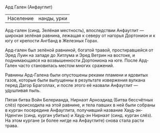 Ард Гален (Анфауглит)

|                   |               |
|-------------------|---------------|
|Население          |нанды, урки    |


Ард-гален (синд. Зелёная местность), впоследствии Анфауглит — широкая зелёная
равнина, лежащая к северу от нагорья Дортонион и к югу от крепости Ангбанд в
Железных Горах.

Ард-гален был зелёной равниной, богатой травой, простиравшейся от Эред Луин на
западе до Хитлума и Эред Ветрин на востоке, и поднимающаяся на возвышенности
Дортониона на юге. После Ард-Гален часто становилась местом многих сражений.

Равнины Ард-Галена были опустошены реками пламени и ядовитых газов, которые
были выпущенны в результате извержения вулкана перед Дагор Браголлах, и после
этого её назвали Анфауглит — удушливая пыль.

Пятая битва Войн Белерианда, Нирнаэт Арноэдиад (Битва бессчётных слёз)
происходила на этой равнине, и тела павших в ней были собраны в курган
посередине Анфауглита, получивший название Хауд-эн-Нденгин (синд. курган
убитых) и Хауд-эн Нирнаэт (синд. курган слёз). На этом кургане (и более нигде
на Анфауглите) снова стала расти трава.
